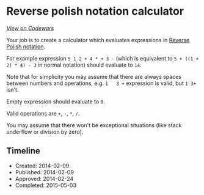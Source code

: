 # Reverse polish notation calculator
[*View on Codewars*](https://www.codewars.com/kata/reverse-polish-notation-calculator)

Your job is to create a calculator which evaluates expressions in [Reverse Polish notation](http://en.wikipedia.org/wiki/Reverse_Polish_notation).

For example expression `5 1 2 + 4 * + 3 -` (which is equivalent to `5 + ((1 + 2) * 4) - 3` in normal notation) should evaluate to `14`.

Note that for simplicity you may assume that there are always spaces between numbers and operations, e.g. `1   3 +` expression is valid, but `1 3+` isn't.

Empty expression should evaluate to `0`.

Valid operations are `+`, `-`, `*`, `/`.

You may assume that there won't be exceptional situations (like stack underflow or division by zero).

## Timeline
- Created: 2014-02-09
- Published: 2014-02-09
- Approved: 2014-02-24
- Completed: 2015-05-03